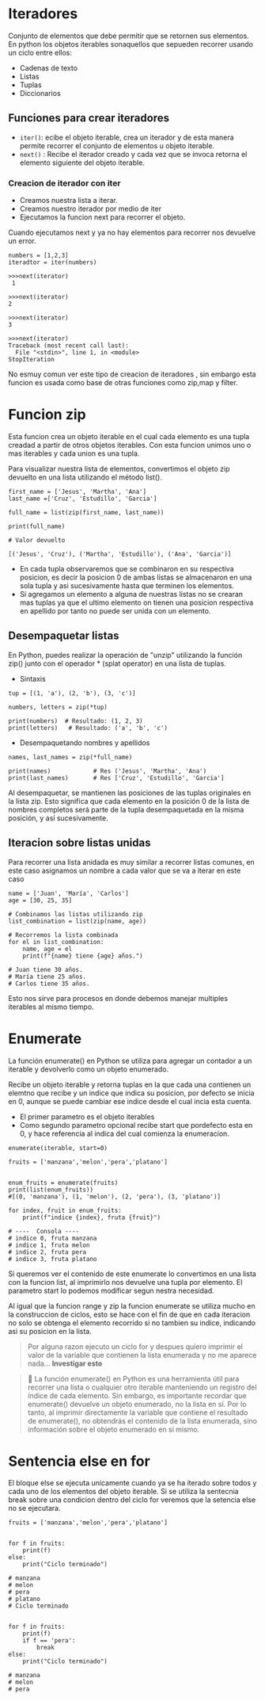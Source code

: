 # Iteradores

Conjunto de elementos que debe permitir que se retornen sus elementos.
En python los objetos iterables sonaquellos que sepueden recorrer usando un ciclo entre ellos:

- Cadenas de texto
- Listas
- Tuplas
- Diccionarios

## Funciones para crear iteradores

- `iter()`: ecibe el objeto iterable, crea un iterador y de esta manera permite recorrer el conjunto de elementos u objeto iterable. 
- `next()` : Recibe el iterador creado y cada vez que se invoca retorna el elemento siguiente del objeto iterable.

### Creacion de iterador con iter


- Creamos nuestra lista a iterar.
- Creamos nuestro iterador por medio de iter 
- Ejecutamos la funcion next para recorrer el objeto.

Cuando ejecutamos next y ya no hay elementos para recorrer nos devuelve un error.

~~~
numbers = [1,2,3]
iteradtor = iter(numbers)

>>>next(iterator)
 1

>>>next(iterator)
2

>>>next(iterator)
3

>>>next(iterator)
Traceback (most recent call last):
  File "<stdin>", line 1, in <module>
StopIteration

~~~

No esmuy comun ver este tipo de creacion de iteradores , sin embargo esta funcion es usada como base de otras funciones como zip,map y filter.

# Funcion zip

Esta funcion crea un objeto iterable en el cual cada elemento es una tupla creadad a partir de otros objetos iterables.
Con esta funcion unimos uno o mas iterables y cada union es una tupla.

Para visualizar nuestra lista de elementos, convertimos el objeto zip devuelto en una lista utilizando el método list().
~~~
first_name = ['Jesus', 'Martha', 'Ana']
last_name =['Cruz', 'Estudillo', 'Garcia'] 

full_name = list(zip(first_name, last_name))

print(full_name)

# Valor devuelto

[('Jesus', 'Cruz'), ('Martha', 'Estudillo'), ('Ana', 'Garcia')]
~~~

- En cada tupla observaremos que se combinaron en su respectiva posicion, es decir la posicion 0 de ambas listas se almacenaron en una sola tupla y asi sucesivamente hasta que terminen los elementos.
- Si agregamos un elemento a alguna de nuestras listas no se crearan mas tuplas ya que el ultimo elemento on tienen una posicion respectiva en apellido por tanto no puede ser unida con un elemento.

## Desempaquetar listas

En Python, puedes realizar la operación de "unzip" utilizando la función zip() junto con el operador * (splat operator) en una lista de tuplas. 

- Sintaxis
```
tup = [(1, 'a'), (2, 'b'), (3, 'c')]

numbers, letters = zip(*tup)

print(numbers)  # Resultado: (1, 2, 3)
print(letters)   # Resultado: ('a', 'b', 'c')
```

- Desempaquetando nombres y apellidos

```
names, last_names = zip(*full_name)

print(names)            # Res ('Jesus', 'Martha', 'Ana')
print(last_names)       # Res ['Cruz', 'Estudillo', 'Garcia']

```

Al desempaquetar, se mantienen las posiciones de las tuplas originales en la lista zip. Esto significa que cada elemento en la posición 0 de la lista de nombres completos será parte de la tupla desempaquetada en la misma posición, y así sucesivamente.

## Iteracion sobre listas unidas

Para recorrer una lista anidada es muy similar a recorrer listas comunes, en este caso asignamos un nombre a cada valor que se va a iterar en este caso 

```
name = ['Juan', 'María', 'Carlos']
age = [30, 25, 35]

# Combinamos las listas utilizando zip
list_combination = list(zip(name, age))

# Recorremos la lista combinada
for el in list_combination:
    name, age = el
    print(f"{name} tiene {age} años.")

# Juan tiene 30 años.
# María tiene 25 años.
# Carlos tiene 35 años.
```

Esto nos sirve para procesos en donde debemos manejar multiples iterables al mismo tiempo.

# Enumerate

La función enumerate() en Python se utiliza para agregar un contador a un iterable y devolverlo como un objeto enumerado.

Recibe un objeto iterable y retorna tuplas en la que cada una contienen un elemtno que recibe y un indice que indica su posicion, por defecto se inicia en 0, aunque se puede cambiar ese indice desde el cual incia esta cuenta.

- El primer parametro es el objeto iterables
-  Como segundo parametro opcional recibe start que pordefecto esta en 0, y hace referencia al indica del cual comienza la enumeracion.

```
enumerate(iterable, start=0)
```

```
fruits = ['manzana','melon','pera','platano']


enum_fruits = enumerate(fruits)
print(list(enum_fruits)) 
#[(0, 'manzana'), (1, 'melon'), (2, 'pera'), (3, 'platano')]

for index, fruit in enum_fruits:
    print(f"indice {index}, fruta {fruit}")

# ----  Consola ----
# indice 0, fruta manzana
# indice 1, fruta melon
# indice 2, fruta pera
# indice 3, fruta platano
```

Si queremos ver el contenido de este enumerate lo convertimos en una lista con la funcion list, al imprimirlo nos devuelve una tupla por elemento.
El parametro start lo podemos modificar segun nestra necesidad.

Al igual que la funcion range y zip la funcion enumerate se utiliza mucho en la construccion de ciclos, esto se hace con el fin de que en cada iteracion no solo se obtenga el elemento recorrido si no tambien su indice, indicando asi su posicion en la lista.

> Por alguna razon ejecuto un ciclo for y despues quiero imprimir el valor de la variable que contienen la lista enumerada y no me aparece nada... **Investigar esto**

> 📗 
La función enumerate() en Python es una herramienta útil para recorrer una lista o cualquier otro iterable manteniendo un registro del índice de cada elemento. Sin embargo, es importante recordar que enumerate() devuelve un objeto enumerado, no la lista en sí. Por lo tanto, al imprimir directamente la variable que contiene el resultado de enumerate(), no obtendrás el contenido de la lista enumerada, sino información sobre el objeto enumerado en sí mismo.

# Sentencia else en for


El bloque else se ejecuta unicamente cuando ya se ha iterado sobre todos y cada uno de los elementos del objeto iterable.
Si se utiliza la sentecnia break sobre una condicion dentro del ciclo for veremos que la setencia else no se ejecutara.

```
fruits = ['manzana','melon','pera','platano']


for f in fruits:
    print(f)
else: 
    print("Ciclo terminado")

# manzana
# melon
# pera
# platano
# Ciclo terminado

```

```

for f in fruits:
    print(f)
    if f == 'pera':
        break
else: 
    print("Ciclo terminado")

# manzana
# melon
# pera
```